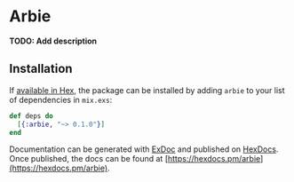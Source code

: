 # Arbie

**TODO: Add description**

## Installation

If [available in Hex](https://hex.pm/docs/publish), the package can be installed
by adding `arbie` to your list of dependencies in `mix.exs`:

```elixir
def deps do
  [{:arbie, "~> 0.1.0"}]
end
```

Documentation can be generated with [ExDoc](https://github.com/elixir-lang/ex_doc)
and published on [HexDocs](https://hexdocs.pm). Once published, the docs can
be found at [https://hexdocs.pm/arbie](https://hexdocs.pm/arbie).


